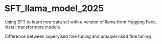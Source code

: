 # SFT_llama_model_2025
Using SFT to learn new data set with a version of llama from Hugging Face.
Install transformers module.

Difference between supervised fine tuning and unsupervised fine tuning


